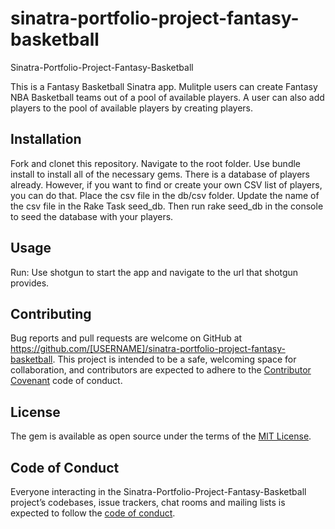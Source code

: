# sinatra-portfolio-project-fantasy-basketball
Sinatra-Portfolio-Project-Fantasy-Basketball

This is a Fantasy Basketball Sinatra app. Mulitple users can create Fantasy NBA Basketball teams out of a pool of available players.  A user can also add players to the pool of available players by creating players.


## Installation

Fork and clonet this repository. Navigate to the root folder. Use bundle install to install all of the necessary gems. There is a database of players already. However, if you want to find or create your own CSV list of players, you can do that. Place the csv file in the db/csv folder. Update the name of the csv file in the Rake Task seed_db. Then run rake seed_db in the console to seed the database with your players.


## Usage

Run: Use shotgun to start the app and navigate to the url that shotgun provides. 

## Contributing

Bug reports and pull requests are welcome on GitHub at https://github.com/[USERNAME]/sinatra-portfolio-project-fantasy-basketball. This project is intended to be a safe, welcoming space for collaboration, and contributors are expected to adhere to the [Contributor Covenant](http://contributor-covenant.org) code of conduct.

## License

The gem is available as open source under the terms of the [MIT License](https://opensource.org/licenses/MIT).

## Code of Conduct

Everyone interacting in the Sinatra-Portfolio-Project-Fantasy-Basketball project’s codebases, issue trackers, chat rooms and mailing lists is expected to follow the [code of conduct](https://github.com/[USERNAME]/sf_bay_area_concerts_cli_app/blob/master/CODE_OF_CONDUCT.md).
